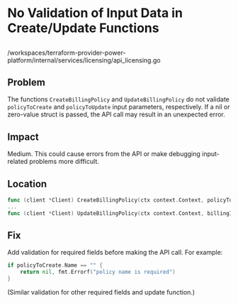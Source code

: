 # No Validation of Input Data in Create/Update Functions

##

/workspaces/terraform-provider-power-platform/internal/services/licensing/api_licensing.go

## Problem

The functions `CreateBillingPolicy` and `UpdateBillingPolicy` do not validate `policyToCreate` and `policyToUpdate` input parameters, respectively. If a nil or zero-value struct is passed, the API call may result in an unexpected error.

## Impact

Medium. This could cause errors from the API or make debugging input-related problems more difficult.

## Location

```go
func (client *Client) CreateBillingPolicy(ctx context.Context, policyToCreate billingPolicyCreateDto) (*BillingPolicyDto, error) {
...
func (client *Client) UpdateBillingPolicy(ctx context.Context, billingId string, policyToUpdate BillingPolicyUpdateDto) (*BillingPolicyDto, error) {
```

## Fix

Add validation for required fields before making the API call. For example:

```go
if policyToCreate.Name == "" {
    return nil, fmt.Errorf("policy name is required")
}
```

(Similar validation for other required fields and update function.)
